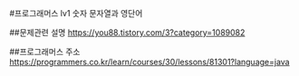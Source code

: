 #프로그래머스 lv1 숫자 문자열과 영단어

##문제관련 설명
https://you88.tistory.com/3?category=1089082

##프로그래머스 주소
https://programmers.co.kr/learn/courses/30/lessons/81301?language=java
